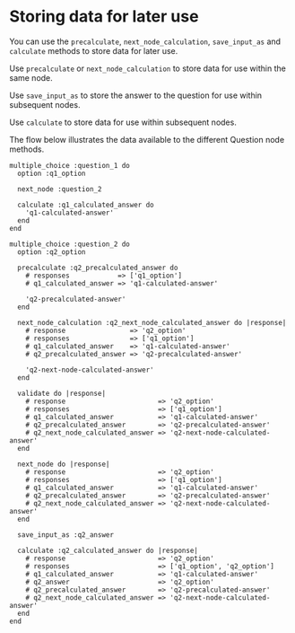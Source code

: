 # Storing data for later use

You can use the `precalculate`, `next_node_calculation`, `save_input_as` and `calculate` methods to store data for later use.

Use `precalculate` or `next_node_calculation` to store data for use within the same node.

Use `save_input_as` to store the answer to the question for use within subsequent nodes.

Use `calculate` to store data for use within subsequent nodes.

The flow below illustrates the data available to the different Question node methods.

    multiple_choice :question_1 do
      option :q1_option

      next_node :question_2

      calculate :q1_calculated_answer do
        'q1-calculated-answer'
      end
    end

    multiple_choice :question_2 do
      option :q2_option

      precalculate :q2_precalculated_answer do
        # responses            => ['q1_option']
        # q1_calculated_answer => 'q1-calculated-answer'

        'q2-precalculated-answer'
      end

      next_node_calculation :q2_next_node_calculated_answer do |response|
        # response                => 'q2_option'
        # responses               => ['q1_option']
        # q1_calculated_answer    => 'q1-calculated-answer'
        # q2_precalculated_answer => 'q2-precalculated-answer'

        'q2-next-node-calculated-answer'
      end

      validate do |response|
        # response                       => 'q2_option'
        # responses                      => ['q1_option']
        # q1_calculated_answer           => 'q1-calculated-answer'
        # q2_precalculated_answer        => 'q2-precalculated-answer'
        # q2_next_node_calculated_answer => 'q2-next-node-calculated-answer'
      end

      next_node do |response|
        # response                       => 'q2_option'
        # responses                      => ['q1_option']
        # q1_calculated_answer           => 'q1-calculated-answer'
        # q2_precalculated_answer        => 'q2-precalculated-answer'
        # q2_next_node_calculated_answer => 'q2-next-node-calculated-answer'
      end

      save_input_as :q2_answer

      calculate :q2_calculated_answer do |response|
        # response                       => 'q2_option'
        # responses                      => ['q1_option', 'q2_option']
        # q1_calculated_answer           => 'q1-calculated-answer'
        # q2_answer                      => 'q2_option'
        # q2_precalculated_answer        => 'q2-precalculated-answer'
        # q2_next_node_calculated_answer => 'q2-next-node-calculated-answer'
      end
    end
